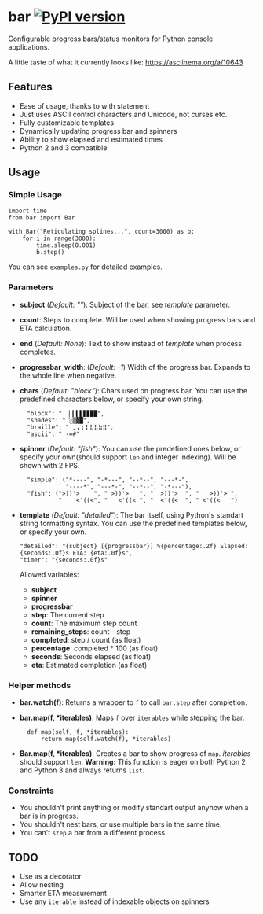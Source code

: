 # bar [![PyPI version](https://badge.fury.io/py/bar.svg)](http://badge.fury.io/py/bar)


Configurable progress bars/status monitors for Python console applications.

A little taste of what it currently looks like: https://asciinema.org/a/10643

## Features

* Ease of usage, thanks to with statement
* Just uses ASCII control characters and Unicode, not curses etc.
* Fully customizable templates
* Dynamically updating progress bar and spinners
* Ability to show elapsed and estimated times
* Python 2 and 3 compatible

## Usage

### Simple Usage

    import time
    from bar import Bar

    with Bar("Reticulating splines...", count=3000) as b:
        for i in range(3000):
            time.sleep(0.001)
            b.step()

You can see `examples.py` for detailed examples.

### Parameters

* **subject** (*Default: ""*): Subject of the bar, see *template* parameter.
* **count**: Steps to complete. Will be used when showing progress bars and ETA calculation.
* **end** (*Default: None*): Text to show instead of *template* when process completes.
* **progressbar_width**: (*Default: -1*) Width of the progress bar. Expands to the whole line when negative.
* **chars** (*Default: "block"*): Chars used on progress bar. You can use the  predefined characters below, or specify your own string.

        "block": "  ▏▎▍▌▋▊▉█",
        "shades": " ░▒▓█",
        "braille": " ⡀⡄⡆⡇⣇⣧⣷⣿",
        "ascii": " -=#"
  
* **spinner** (*Default: "fish"*): You can use the predefined ones below, or specify your own(should support `len` and integer indexing). Will be shown with 2 FPS.

        "simple": ("*----", "-*---", "--*--", "---*-",
                   "----*", "---*-", "--*--", "-*---"),
        "fish": (">))'>    ", " >))'>   ", "  >))'>  ", "   >))'> ",
                 "    <'((<", "   <'((< ", "  <'((<  ", " <'((<   ")

* **template** (*Default: "detailed"*): The bar itself, using Python's standart string formatting syntax. You can use the  predefined templates below, or specify your own.

      "detailed": "{subject} [{progressbar}] %{percentage:.2f} Elapsed: {seconds:.0f}s ETA: {eta:.0f}s",
      "timer": "{seconds:.0f}s"

    Allowed variables:
    * **subject**
    * **spinner**
    * **progressbar**
    * **step**: The current step
    * **count**: The maximum step count
    * **remaining_steps**: count - step
    * **completed**: step / count (as float)
    * **percentage**: completed * 100 (as float)
    * **seconds**: Seconds elapsed (as float)
    * **eta**: Estimated completion (as float)

### Helper methods

* **bar.watch(f)**: Returns a wrapper to `f` to call `bar.step` after completion.

* **bar.map(f, *iterables)**: Maps `f` over `iterables` while stepping the bar.

        def map(self, f, *iterables):
            return map(self.watch(f), *iterables)

* **Bar.map(f, *iterables)**: Creates a bar to show progress of `map`. *iterables* should support `len`. **Warning:** This function is eager on both Python 2 and Python 3 and always returns `list`.

### Constraints

* You shouldn't print anything or modify standart output anyhow when a bar is in progress.
* You shouldn't nest bars, or use multiple bars in the same time.
* You can't `step` a bar from a different process.

## TODO

* Use as a decorator
* Allow nesting
* Smarter ETA measurement
* Use any `iterable` instead of indexable objects on spinners
